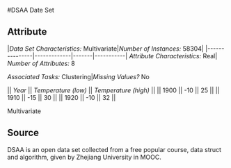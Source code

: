 #DSAA Date Set
## Attribute 
|*Data Set Characteristics:* Multivariate|*Number of Instances:* 58304|
|---------------|-------------|-------|-----------|
*Attribute Characteristics:* Real| *Number of Attributes:* 8 

*Associated Tasks:* Clustering|*Missing Values?* No


|| *Year* || *Temperature (low)* || *Temperature (high)* ||
|| 1900 || -10 || 25 ||
|| 1910 || -15 || 30 ||
|| 1920 || -10 || 32 ||

Multivariate
## Source 
DSAA is an open data set collected from a free popular course, data struct and algorithm, given by Zhejiang University in MOOC.
